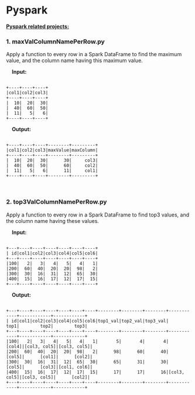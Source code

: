 # Pyspark
<b><u>Pyspark related projects:</b></u>

<h3>1. maxValColumnNamePerRow.py</h3>
Apply a function to every row in a Spark DataFrame to find the maximum value, and the column name having this maximum value.

&nbsp;&nbsp;&nbsp;&nbsp;<b>Input:</b>

```

+----+----+----+
|col1|col2|col3|
+----+----+----+
|  10|  20|  30|
|  40|  60|  50|
|  11|   5|   6|
+----+----+----+

```
&nbsp;&nbsp;&nbsp;&nbsp;<b>Output:</b>

```

+----+----+----+--------+---------+
|col1|col2|col3|maxValue|maxColumn|
+----+----+----+--------+---------+
|  10|  20|  30|      30|     col3|
|  40|  60|  50|      60|     col2|
|  11|   5|   6|      11|     col1|
+----+----+----+--------+---------+        

```
<br>
<h3>2. top3ValColumnNamePerRow.py</h3>
Apply a function to every row in a Spark DataFrame to find top3 values, and the column name having these values.

&nbsp;&nbsp;&nbsp;&nbsp;<b>Input:</b>

```

+---+----+----+----+----+----+----+
| id|col1|col2|col3|col4|col5|col6|
+---+----+----+----+----+----+----+
|100|   2|   3|   4|   5|   4|   1|
|200|  60|  40|  20|  20|  98|   2|
|300|  30|  16|  31|  12|  65|  30|
|400|  15|  16|  17|  12|  17|  15|
+---+----+----+----+----+----+----+

```
&nbsp;&nbsp;&nbsp;&nbsp;<b>Output:</b>

```

+---+----+----+----+----+----+----+--------+--------+--------+------------+------------+------------+
| id|col1|col2|col3|col4|col5|col6|top1_val|top2_val|top3_val|        top1|        top2|        top3|
+---+----+----+----+----+----+----+--------+--------+--------+------------+------------+------------+
|100|   2|   3|   4|   5|   4|   1|       5|       4|       4|      [col4]|[col3, col5]|[col3, col5]|
|200|  60|  40|  20|  20|  98|   2|      98|      60|      40|      [col5]|      [col1]|      [col2]|
|300|  30|  16|  31|  12|  65|  30|      65|      31|      30|      [col5]|      [col3]|[col1, col6]|
|400|  15|  16|  17|  12|  17|  15|      17|      17|      16|[col3, col5]|[col3, col5]|      [col2]|
+---+----+----+----+----+----+----+--------+--------+--------+------------+------------+------------+

```
